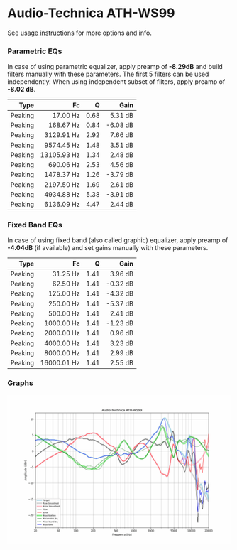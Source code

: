 # Audio-Technica ATH-WS99
See [usage instructions](https://github.com/jaakkopasanen/AutoEq#usage) for more options and info.

### Parametric EQs
In case of using parametric equalizer, apply preamp of **-8.29dB** and build filters manually
with these parameters. The first 5 filters can be used independently.
When using independent subset of filters, apply preamp of **-8.02 dB**.

| Type    | Fc          |    Q | Gain     |
|--------:|------------:|-----:|---------:|
| Peaking | 17.00 Hz    | 0.68 | 5.31 dB  |
| Peaking | 168.67 Hz   | 0.84 | -6.08 dB |
| Peaking | 3129.91 Hz  | 2.92 | 7.66 dB  |
| Peaking | 9574.45 Hz  | 1.48 | 3.51 dB  |
| Peaking | 13105.93 Hz | 1.34 | 2.48 dB  |
| Peaking | 690.06 Hz   | 2.53 | 4.56 dB  |
| Peaking | 1478.37 Hz  | 1.26 | -3.79 dB |
| Peaking | 2197.50 Hz  | 1.69 | 2.61 dB  |
| Peaking | 4934.88 Hz  | 5.38 | -3.91 dB |
| Peaking | 6136.09 Hz  | 4.47 | 2.44 dB  |

### Fixed Band EQs
In case of using fixed band (also called graphic) equalizer, apply preamp of **-4.04dB**
(if available) and set gains manually with these parameters.

| Type    | Fc          |    Q | Gain     |
|--------:|------------:|-----:|---------:|
| Peaking | 31.25 Hz    | 1.41 | 3.96 dB  |
| Peaking | 62.50 Hz    | 1.41 | -0.32 dB |
| Peaking | 125.00 Hz   | 1.41 | -4.32 dB |
| Peaking | 250.00 Hz   | 1.41 | -5.37 dB |
| Peaking | 500.00 Hz   | 1.41 | 2.41 dB  |
| Peaking | 1000.00 Hz  | 1.41 | -1.23 dB |
| Peaking | 2000.00 Hz  | 1.41 | 0.96 dB  |
| Peaking | 4000.00 Hz  | 1.41 | 3.23 dB  |
| Peaking | 8000.00 Hz  | 1.41 | 2.99 dB  |
| Peaking | 16000.01 Hz | 1.41 | 2.55 dB  |

### Graphs
![](./Audio-Technica%20ATH-WS99.png)